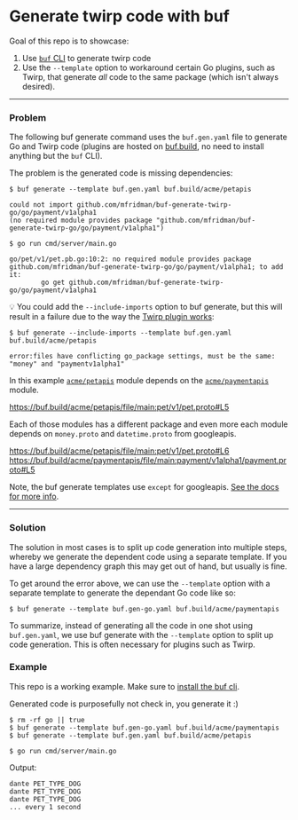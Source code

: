 # Generate twirp code with buf

Goal of this repo is to showcase:

1. Use [`buf` CLI](https://docs.buf.build/generate/usage) to generate twirp code
2. Use the `--template` option to workaround certain Go plugins, such as Twirp, that generate *all* code to the same package (which isn't always desired).

---

### Problem

The following buf generate command uses the `buf.gen.yaml` file to generate Go and Twirp code (plugins are hosted on [buf.build](https://buf.build/), no need to install anything but the `buf` CLI). 

The problem is the generated code is missing dependencies:

```
$ buf generate --template buf.gen.yaml buf.build/acme/petapis

could not import github.com/mfridman/buf-generate-twirp-go/go/payment/v1alpha1
(no required module provides package "github.com/mfridman/buf-generate-twirp-go/go/payment/v1alpha1")

$ go run cmd/server/main.go

go/pet/v1/pet.pb.go:10:2: no required module provides package github.com/mfridman/buf-generate-twirp-go/go/payment/v1alpha1; to add it:
        go get github.com/mfridman/buf-generate-twirp-go/go/payment/v1alpha1
```

💡 You could add the `--include-imports` option to buf generate, but this will result in a failure due to the way the [Twirp plugin works](https://github.com/twitchtv/twirp/blob/ff7d9f87d8598707f3465c80ee5dec1ba8520310/protoc-gen-twirp/generator.go#L181-L216):

```
$ buf generate --include-imports --template buf.gen.yaml buf.build/acme/petapis

error:files have conflicting go_package settings, must be the same: "money" and "paymentv1alpha1"
```

In this example [`acme/petapis`](https://buf.build/acme/petapis) module depends on the [`acme/paymentapis`](https://buf.build/acme/paymentapis) module.

https://buf.build/acme/petapis/file/main:pet/v1/pet.proto#L5

Each of those modules has a different package and even more each module depends on `money.proto` and `datetime.proto` from googleapis.

https://buf.build/acme/petapis/file/main:pet/v1/pet.proto#L6
https://buf.build/acme/paymentapis/file/main:payment/v1alpha1/payment.proto#L5

Note, the buf generate templates use `except` for googleapis. [See the docs for more info](https://docs.buf.build/tour/use-managed-mode#remove-modules-from-managed-mode).

---

### Solution

The solution in most cases is to split up code generation into multiple steps, whereby we generate the dependent code using a separate template. If you have a large dependency graph this may get out of hand, but usually is fine.

To get around the error above, we can use the `--template` option with a separate template to generate the dependant Go code like so:

```
$ buf generate --template buf.gen-go.yaml buf.build/acme/paymentapis
```

To summarize, instead of generating all the code in one shot using `buf.gen.yaml`, we use buf generate with the `--template` option to split up code generation. This is often necessary for plugins such as Twirp.

### Example

This repo is a working example. Make sure to [install the buf cli](https://docs.buf.build/installation).

Generated code is purposefully not check in, you generate it :)

```
$ rm -rf go || true
$ buf generate --template buf.gen-go.yaml buf.build/acme/paymentapis
$ buf generate --template buf.gen.yaml buf.build/acme/petapis

$ go run cmd/server/main.go
```

Output:

```
dante PET_TYPE_DOG
dante PET_TYPE_DOG
dante PET_TYPE_DOG
... every 1 second
```
